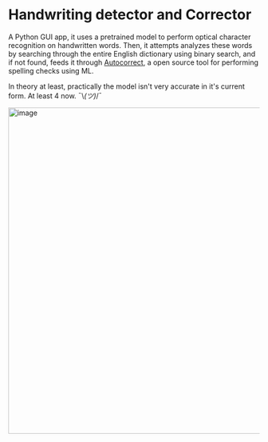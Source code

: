 # Handwriting detector and Corrector 
A Python GUI app, it uses a pretrained model to perform optical character recognition on handwritten words. 
Then, it attempts analyzes these words by searching through the entire English dictionary using binary search, and if not found, feeds it through <a href="https://github.com/filyp/autocorrect">Autocorrect</a>, 
a open source tool for performing spelling checks using ML. 

In theory at least, practically the model isn't very accurate in it's current form. At least 4 now. ¯\\_(ツ)_/¯

<img width="653" alt="image" src="https://user-images.githubusercontent.com/69230048/178080816-64daa8d4-f33f-4b4a-bbba-ec614ed97afc.png">
